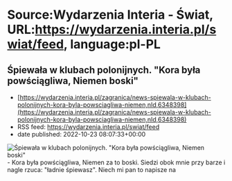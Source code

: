 # Source:Wydarzenia Interia - Świat, URL:https://wydarzenia.interia.pl/swiat/feed, language:pl-PL

## Śpiewała w klubach polonijnych. "Kora była powściągliwa, Niemen boski"
 - [https://wydarzenia.interia.pl/zagranica/news-spiewala-w-klubach-polonijnych-kora-byla-powsciagliwa-niemen,nId,6348398](https://wydarzenia.interia.pl/zagranica/news-spiewala-w-klubach-polonijnych-kora-byla-powsciagliwa-niemen,nId,6348398)
 - RSS feed: https://wydarzenia.interia.pl/swiat/feed
 - date published: 2022-10-23 08:07:33+00:00

<p><a href="https://wydarzenia.interia.pl/zagranica/news-spiewala-w-klubach-polonijnych-kora-byla-powsciagliwa-niemen,nId,6348398"><img align="left" alt="Śpiewała w klubach polonijnych. &quot;Kora była powściągliwa, Niemen boski&quot;" src="https://i.iplsc.com/spiewala-w-klubach-polonijnych-kora-byla-powsciagliwa-niemen/000G7DUIU8J2O9AO-C321.jpg" /></a>- Kora była powściągliwa, Niemen za to boski. Siedzi obok mnie przy barze i nagle rzuca: &quot;ładnie śpiewasz&quot;. Niech mi pan to napisze na 

